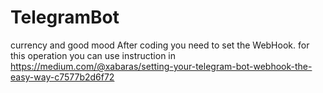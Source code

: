 # TelegramBot
currency and good mood
After coding you need to set the WebHook.
for this operation you can use instruction in https://medium.com/@xabaras/setting-your-telegram-bot-webhook-the-easy-way-c7577b2d6f72
